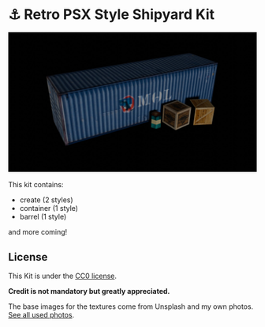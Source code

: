 # ⚓ Retro PSX Style Shipyard Kit

![Retro PSX Style Shipyard Kit](/showcase/showcase-1.jpg)

This kit contains:
- create (2 styles)
- container (1 style)
- barrel (1 style)

and more coming!

## License

This Kit is under the [CC0 license](https://creativecommons.org/publicdomain/zero/1.0/).

**Credit is not mandatory but greatly appreciated.**

The base images for the textures come from Unsplash and my own photos. [See all used photos](https://unsplash.com/collections/PNB3WKZXz18/shipyard-kit). 
